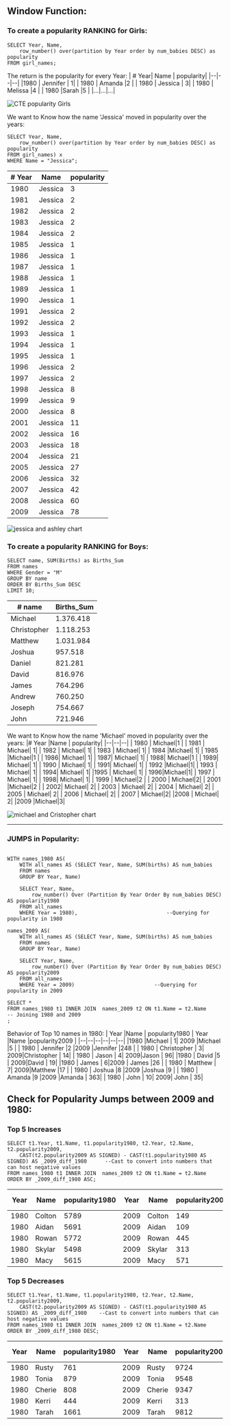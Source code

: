 ## Window Function: 
### To create a popularity RANKING for Girls: 
```
SELECT Year, Name,
	row_number() over(partition by Year order by num_babies DESC) as popularity
FROM girl_names;
```
The return is the popularity for every Year:
|  # Year| Name	 | popularity|
|--|--|--|
|1980	  |  Jennifer	| 1|
| 1980	 | Amanda	 |2 |
| 1980	 |  Jessica	| 3|
| 1980	 | Melissa	 |4 |
| 1980	 |Sarah	  |5 |
|...|...|...|

![CTE popularity Girls](https://github.com/mfernandezcean/BabyNames/assets/105746149/6c1ee764-51bf-4e5b-99b7-6e6c0595853d)

We want to Know how the name 'Jessica' moved in popularity over the years:

```
SELECT Year, Name,
	row_number() over(partition by Year order by num_babies DESC) as popularity
FROM girl_names) x 
WHERE Name = "Jessica";
```
|# Year  |Name	  | popularity|
|--|--|--|
| 1980	 | Jessica	 |3 |
| 1981	 | Jessica	  | 2|
| 1982 | Jessica	  | 2|
| 1983 | Jessica	  | 2|
| 1984 |Jessica	   | 2|
| 1985 |Jessica	   |1 |
|  1986| Jessica	  | 1|
|  1987| Jessica	  | 1|
|  1988| Jessica	  |1 |
|  1989| Jessica	  | 1|
| 1990 | Jessica	  | 1|
|  1991| Jessica	  | 2|
| 1992 |Jessica	   |2 |
| 1993 | Jessica	  | 1|
|  1994| Jessica	  | 1|
|1995  | Jessica	  | 1|
|  1996|Jessica	   |2 |
| 1997 |  Jessica	 | 2|
|  1998| Jessica	  | 8|
| 1999 | Jessica	  |9 |
| 2000 | Jessica	  |8 |
| 2001 |Jessica	   |11 |
|  2002| Jessica	  | 16|
| 2003 | Jessica	  | 18|
| 2004 | Jessica	  | 21|
| 2005 | Jessica	  | 27|
| 2006 |  Jessica	 | 32|
| 2007 | Jessica	  |42|
|2008  | Jessica	  | 60|
|2009 |Jessica	   |78 |


![jessica and ashley chart](https://github.com/mfernandezcean/BabyNames/assets/105746149/7e80389c-6539-4e2c-8f16-3bdff68e93da)

### To create a popularity RANKING for Boys: 
```
SELECT name, SUM(Births) as Births_Sum 
FROM names
WHERE Gender = "M"
GROUP BY name
ORDER BY Births_Sum DESC
LIMIT 10;
```
| # name |Births_Sum  |
|--|--|
| Michael	 | 1.376.418 |
| Christopher	 | 1.118.253 |
| Matthew	 |  1.031.984|
|  Joshua	|  957.518|
| Daniel	|  821.281|
| David	| 816.976|
|  James	| 764.296|
| Andrew	 | 760.250 |
| Joseph	 |  754.667|
| John	 | 721.946 |

We want to Know how the name 'Michael' moved in popularity over the years:
|# Year  |Name	  | popularity|
|--|--|--|
| 1980	 | Michael|1 |
| 1981	 | Michael| 1|
| 1982 | Michael| 1|
| 1983 | Michael| 1|
| 1984 |Michael| 1|
| 1985 |Michael|1 |
|  1986| Michael| 1|
|  1987| Michael| 1|
|  1988| Michael|1 |
|  1989| Michael| 1|
| 1990 | Michael| 1|
|  1991| Michael| 1|
| 1992 |Michael|1|
| 1993 | Michael| 1|
|  1994| Michael| 1|
|1995  | Michael| 1|
|  1996|Michael|1|
| 1997 |  Michael| 1|
|  1998| Michael| 1|
| 1999 | Michael|2 |
| 2000 | Michael|2|
| 2001 |Michael|2 |
|  2002| Michael| 2|
| 2003 | Michael| 2|
| 2004 | Michael| 2|
| 2005 | Michael| 2|
| 2006 |  Michael| 2|
| 2007 | Michael|2|
|2008  | Michael| 2|
|2009 |Michael|3|

![michael and Cristopher chart](https://github.com/mfernandezcean/BabyNames/assets/105746149/06e5d67b-e0c5-49a5-8fb6-c56250f16577)

---
### JUMPS in Popularity:

```

WITH names_1980 AS(
	WITH all_names AS (SELECT Year, Name, SUM(births) AS num_babies
	FROM names
	GROUP BY Year, Name) 

	SELECT Year, Name,
		row_number() Over (Partition By Year Order By num_babies DESC) AS popularity1980
	FROM all_names
	WHERE Year = 1980), 							--Querying for popularity in 1980
    
names_2009 AS(
	WITH all_names AS (SELECT Year, Name, SUM(births) AS num_babies
	FROM names
	GROUP BY Year, Name)

	SELECT Year, Name,
		row_number() Over (Partition By Year Order By num_babies DESC) AS popularity2009
	FROM all_names
	WHERE Year = 2009) 							--Querying for popularity in 2009
    
SELECT * 
FROM names_1980 t1 INNER JOIN  names_2009 t2 ON t1.Name = t2.Name 		-- Joining 1980 and 2009
;
```
Behavior of Top 10 names in 1980:
| Year	 |Name	  | popularity1980	| Year	|Name	 |popularity2009 |
|--|--|--|--|--|--|
|1980	  |Michael	  | 1| 2009	|Michael	 |5 |
| 1980	   | Jennifer	 |2 |2009 |Jennifer	  |248 |
| 1980	   |  Christopher	| 3| 2009|Christopher	 | 14|
| 1980	   | Jason	 | 4| 2009|Jason | 96|
|1980	    | David	 |5 | 2009|David	  | 19|
|1980	    | James	 | 6|2009 | James	 |26 |
| 1980	   |  Matthew	| 7| 2009|Matthew	 |17 |
| 1980	   | Joshua	 |8 |2009 |Joshua	  |9 |
| 1980	   | Amanda	 |9 |2009 |Amanda	  | 363|
| 1980	   |  John | 10| 2009| John | 35|

## Check for Popularity Jumps between 2009 and 1980:

### Top 5 Increases

```
SELECT t1.Year, t1.Name, t1.popularity1980, t2.Year, t2.Name, t2.popularity2009,
	CAST(t2.popularity2009 AS SIGNED) - CAST(t1.popularity1980 AS SIGNED) AS _2009_diff_1980      --Cast to convert into numbers that can host negative values
FROM names_1980 t1 INNER JOIN  names_2009 t2 ON t1.Name = t2.Name 
ORDER BY _2009_diff_1980 ASC;
```
| Year	 |Name	  | popularity1980	|Year	 |Name	 | popularity2009	|Increase of | 
|--|--|--|--|--|--|--|
|  1980	|  Colton	| 5789	|2009	 | Colton	| 149	|5640 |
| 1980	 | Aidan	 | 5691	| 2009	|Aidan	 | 109	|5582 |
| 1980	 | Rowan	 |5772	 |2009	 | Rowan	| 445	|5327 |
| 1980	 |Skylar	  | 5498	|2009	 |Skylar	 |313	 |5185 |
| 1980	 | Macy	 | 5615	|2009	 | Macy	| 571	|5044 |

### Top 5 Decreases

```
SELECT t1.Year, t1.Name, t1.popularity1980, t2.Year, t2.Name, t2.popularity2009,
	CAST(t2.popularity2009 AS SIGNED) - CAST(t1.popularity1980 AS SIGNED) AS _2009_diff_1980  	--Cast to convert into numbers that can host negative values
FROM names_1980 t1 INNER JOIN  names_2009 t2 ON t1.Name = t2.Name 
ORDER BY _2009_diff_1980 DESC;
```
| Year	 |Name	  | popularity1980	|Year	 |Name	 | popularity2009	|Decrease of | 
|--|--|--|--|--|--|--|
|  1980	|  Rusty	| 761	|2009	 | Rusty	| 9724	|8963|
| 1980	 | Tonia	| 879	| 2009	|Tonia	| 9548	|8669|
| 1980	 | Cherie	|808	|2009	 | Cherie	| 9347	|8539|
| 1980	 |Kerri	| 444	|2009	 |Kerri	|313	 |8279|
| 1980	 | Tarah		 | 1661	|2009	 | Tarah	| 9812	|8151|
